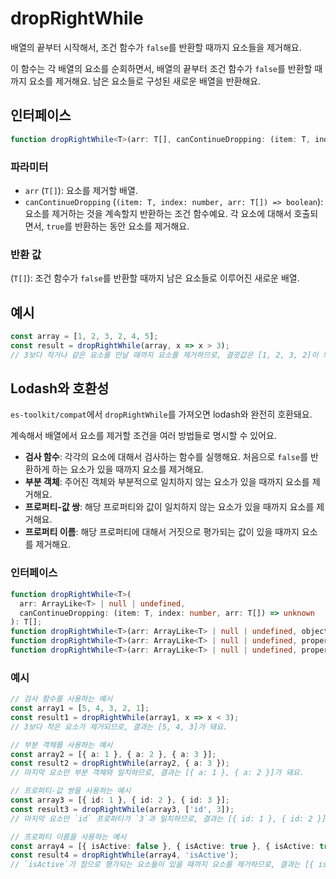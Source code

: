 # dropRightWhile

배열의 끝부터 시작해서, 조건 함수가 `false`를 반환할 때까지 요소들을 제거해요.

이 함수는 각 배열의 요소를 순회하면서, 배열의 끝부터 조건 함수가 `false`를 반환할 때까지 요소를 제거해요.
남은 요소들로 구성된 새로운 배열을 반환해요.

## 인터페이스

```typescript
function dropRightWhile<T>(arr: T[], canContinueDropping: (item: T, index: number, arr: T[]) => boolean): T[];
```

### 파라미터

- `arr` (`T[]`): 요소를 제거할 배열.
- `canContinueDropping` (`(item: T, index: number, arr: T[]) => boolean`): 요소를 제거하는 것을 계속할지 반환하는 조건 함수예요. 각 요소에 대해서 호출되면서, `true`를 반환하는 동안 요소를 제거해요.

### 반환 값

(`T[]`): 조건 함수가 `false`를 반환할 때까지 남은 요소들로 이루어진 새로운 배열.

## 예시

```typescript
const array = [1, 2, 3, 2, 4, 5];
const result = dropRightWhile(array, x => x > 3);
// 3보다 작거나 같은 요소를 만날 때까지 요소를 제거하므로, 결괏값은 [1, 2, 3, 2]이 되어요.
```

## Lodash와 호환성

`es-toolkit/compat`에서 `dropRightWhile`를 가져오면 lodash와 완전히 호환돼요.

계속해서 배열에서 요소를 제거할 조건을 여러 방법들로 명시할 수 있어요.

- **검사 함수**: 각각의 요소에 대해서 검사하는 함수를 실행해요. 처음으로 `false`를 반환하게 하는 요소가 있을 때까지 요소를 제거해요.
- **부분 객체**: 주어진 객체와 부분적으로 일치하지 않는 요소가 있을 때까지 요소를 제거해요.
- **프로퍼티-값 쌍**: 해당 프로퍼티와 값이 일치하지 않는 요소가 있을 때까지 요소를 제거해요.
- **프로퍼티 이름**: 해당 프로퍼티에 대해서 거짓으로 평가되는 값이 있을 때까지 요소를 제거해요.

### 인터페이스

```typescript
function dropRightWhile<T>(
  arr: ArrayLike<T> | null | undefined,
  canContinueDropping: (item: T, index: number, arr: T[]) => unknown
): T[];
function dropRightWhile<T>(arr: ArrayLike<T> | null | undefined, objectToDrop: Partial<T>): T[];
function dropRightWhile<T>(arr: ArrayLike<T> | null | undefined, propertyToDrop: [keyof T, unknown]): T[];
function dropRightWhile<T>(arr: ArrayLike<T> | null | undefined, propertyToDrop: PropertyKey): T[];
```

### 예시

```typescript
// 검사 함수를 사용하는 예시
const array1 = [5, 4, 3, 2, 1];
const result1 = dropRightWhile(array1, x => x < 3);
// 3보다 작은 요소가 제거되므로, 결과는 [5, 4, 3]가 돼요.

// 부분 객체를 사용하는 예시
const array2 = [{ a: 1 }, { a: 2 }, { a: 3 }];
const result2 = dropRightWhile(array2, { a: 3 });
// 마지막 요소만 부분 객체와 일치하므로, 결과는 [{ a: 1 }, { a: 2 }]가 돼요.

// 프로퍼티-값 쌍을 사용하는 예시
const array3 = [{ id: 1 }, { id: 2 }, { id: 3 }];
const result3 = dropRightWhile(array3, ['id', 3]);
// 마지막 요소만 `id` 프로퍼티가 `3`과 일치하므로, 결과는 [{ id: 1 }, { id: 2 }]가 돼요.

// 프로퍼티 이름을 사용하는 예시
const array4 = [{ isActive: false }, { isActive: true }, { isActive: true }];
const result4 = dropRightWhile(array4, 'isActive');
// `isActive`가 참으로 평가되는 요소들이 있을 때까지 요소를 제거하므로, 결과는 [{ isActive: false }]이 돼요.
```
